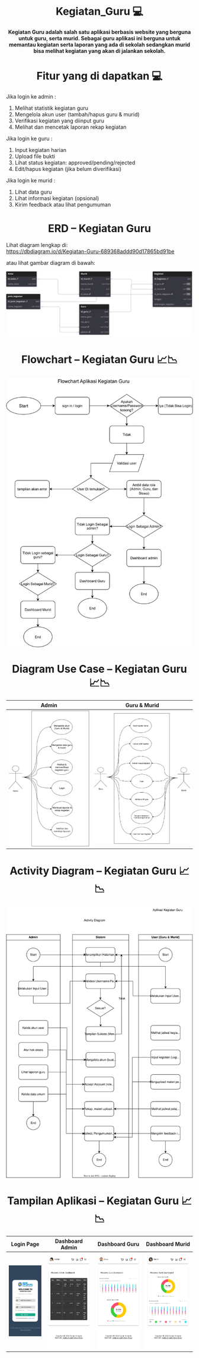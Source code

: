 <h1 align="center">Kegiatan_Guru 💻</h1>

<p align="center">
  <b> Kegiatan Guru adalah salah satu aplikasi berbasis website yang berguna untuk guru, serta murid. Sebagai guru aplikasi ini berguna untuk memantau kegiatan serta laporan yang ada di sekolah sedangkan murid bisa melihat kegiatan yang akan di jalankan sekolah.</b>
</p>

<h1 align="center">Fitur yang di dapatkan 💻</h1>

Jika login ke admin :
1. Melihat statistik kegiatan guru
2. Mengelola akun user (tambah/hapus guru & murid)
3. Verifikasi kegiatan yang diinput guru
4. Melihat dan mencetak laporan rekap kegiatan

Jika login ke guru :
1. Input kegiatan harian
2. Upload file bukti
3. Lihat status kegiatan: approved/pending/rejected
4. Edit/hapus kegiatan (jika belum diverifikasi)

Jika login ke murid :
1. Lihat data guru
2. Lihat informasi kegiatan (opsional)
3. Kirim feedback atau lihat pengumuman

<h1 align="center">ERD – Kegiatan Guru</h1>

Lihat diagram lengkap di:  
https://dbdiagram.io/d/Kegiatan-Guru-689368addd90d17865bd91be

atau lihat gambar diagram di bawah:

<p align="center">
  <img src="Kegiatan_Guru.svg" width="850"/>
</p>

<h1 align="center">Flowchart – Kegiatan Guru 📈📉</h1>

<p align="center">
  <img src="Flowchart_KegiatanGuru.drawio.svg" width="700"/>
</p>

<h1 align="center">Diagram Use Case – Kegiatan Guru 📈📉</h1>

| Admin | Guru & Murid | 
|------------|-----------------|
| ![Admin](UseCase_Admin.drawio.svg) | ![Guru & Murid](UseCase_Guru&Murid.drawio.svg) | 

<h1 align="center">Activity Diagram – Kegiatan Guru 📈📉</h1>

<p align="center">
  <img src="Activity_Diagram.drawio.svg" width="700"/>
</p>

<h1 align="center">Tampilan Aplikasi – Kegiatan Guru 📈📉</h1>

| Login Page | Dashboard Admin | Dashboard Guru | Dashboard Murid |
|------------|-----------------|----------------|-----------------|
| ![Login](UI/Login%20Page.png) | ![Admin](UI/Dashboard%20admin.png) | ![Guru](UI/Dashboard%20Guru.png) | ![Murid](UI/Dashboard%20Murid.png) |

























